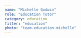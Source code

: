```yaml
---
name: "Michelle Godwin"
role: "Education Tutor"
category: education
filter: "education"
photo: "team-education-michelle"
---
```

